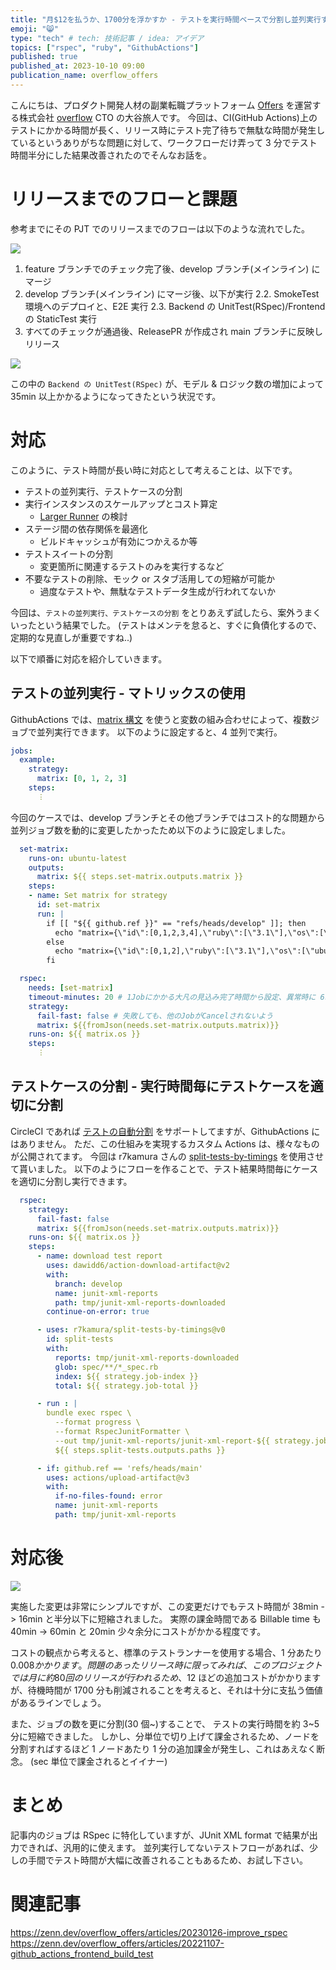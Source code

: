 ```yaml
---
title: "月$12を払うか、1700分を浮かすか - テストを実行時間ベースで分割し並列実行する話 | Offers Tech Blog"
emoji: "😸"
type: "tech" # tech: 技術記事 / idea: アイデア
topics: ["rspec", "ruby", "GithubActions"]
published: true
published_at: 2023-10-10 09:00
publication_name: overflow_offers
---
```


[offersurl]: https://offers.jp
[overflow]: https://overflow.co.jp

こんにちは、プロダクト開発人材の副業転職プラットフォーム [Offers][offersurl] を運営する株式会社 [overflow][overflow] CTO の大谷旅人です。
今回は、CI(GitHub Actions)上のテストにかかる時間が長く、リリース時にテスト完了待ちで無駄な時間が発生しているというありがちな問題に対して、ワークフローだけ弄って 3 分でテスト時間半分にした結果改善されたのでそんなお話を。

# リリースまでのフローと課題

参考までにその PJT でのリリースまでのフローは以下のような流れでした。

![](https://storage.googleapis.com/zenn-user-upload/93d736d7746d-20231001.png)

1. feature ブランチでのチェック完了後、develop ブランチ(メインライン) にマージ
2. develop ブランチ(メインライン) にマージ後、以下が実行
  2.2. SmokeTest 環境へのデプロイと、E2E 実行
  2.3. Backend の UnitTest(RSpec)/Frontend の StaticTest 実行
3. すべてのチェックが通過後、ReleasePR が作成され main ブランチに反映しリリース

![](https://storage.googleapis.com/zenn-user-upload/6d53e1301764-20231001.png)

この中の `Backend の UnitTest(RSpec)` が、モデル & ロジック数の増加によって 35min 以上かかるようになってきたという状況です。


# 対応

このように、テスト時間が長い時に対応として考えることは、以下です。

- テストの並列実行、テストケースの分割
- 実行インスタンスのスケールアップとコスト算定
  - [Larger Runner](https://docs.github.com/en/actions/using-github-hosted-runners/about-larger-runners/about-larger-runners) の検討
- ステージ間の依存関係を最適化
  - ビルドキャッシュが有効につかえるか等
- テストスイートの分割
  - 変更箇所に関連するテストのみを実行するなど
- 不要なテストの削除、モック or スタブ活用しての短縮が可能か
  - 過度なテストや、無駄なテストデータ生成が行われてないか

今回は、`テストの並列実行、テストケースの分割` をとりあえず試したら、案外うまくいったという結果でした。
(テストはメンテを怠ると、すぐに負債化するので、定期的な見直しが重要ですね..)

以下で順番に対応を紹介していきます。

## テストの並列実行 - マトリックスの使用

GithubActions では、[matrix 構文](https://docs.github.com/ja/actions/using-jobs/using-a-matrix-for-your-jobs) を使うと変数の組み合わせによって、複数ジョブで並列実行できます。
以下のように設定すると、4 並列で実行。

```yaml
jobs:
  example:
    strategy:
      matrix: [0, 1, 2, 3]
    steps:
      ︙
```

今回のケースでは、develop ブランチとその他ブランチではコスト的な問題から並列ジョブ数を動的に変更したかったため以下のように設定しました。

```yaml
  set-matrix:
    runs-on: ubuntu-latest
    outputs:
      matrix: ${{ steps.set-matrix.outputs.matrix }}
    steps:
    - name: Set matrix for strategy
      id: set-matrix
      run: |
        if [[ "${{ github.ref }}" == "refs/heads/develop" ]]; then
          echo "matrix={\"id\":[0,1,2,3,4],\"ruby\":[\"3.1\"],\"os\":[\"ubuntu-latest\"]}" >> $GITHUB_OUTPUT
        else
          echo "matrix={\"id\":[0,1,2],\"ruby\":[\"3.1\"],\"os\":[\"ubuntu-latest\"]}" >> $GITHUB_OUTPUT
        fi

  rspec:
    needs: [set-matrix]
    timeout-minutes: 20 # 1Jobにかかる大凡の見込み完了時間から設定、異常時に 6時間動き続けることを防止
    strategy:
      fail-fast: false # 失敗しても、他のJobがCancelされないよう
      matrix: ${{fromJson(needs.set-matrix.outputs.matrix)}}
    runs-on: ${{ matrix.os }}
    steps:
      ︙
```


## テストケースの分割 - 実行時間毎にテストケースを適切に分割

CircleCI であれば [テストの自動分割](https://circleci.com/docs/use-the-circleci-cli-to-split-tests/#split-by-timing-data) をサポートしてますが、GithubActions にはありません。
ただ、この仕組みを実現するカスタム Actions は、様々なものが公開されてます。
今回は r7kamura さんの [split-tests-by-timings](https://github.com/r7kamura/split-tests-by-timings) を使用させて貰いました。
以下のようにフローを作ることで、テスト結果時間毎にケースを適切に分割し実行できます。

```yaml
  rspec:
    strategy:
      fail-fast: false
      matrix: ${{fromJson(needs.set-matrix.outputs.matrix)}}
    runs-on: ${{ matrix.os }}
    steps:
      - name: download test report
        uses: dawidd6/action-download-artifact@v2
        with:
          branch: develop
          name: junit-xml-reports
          path: tmp/junit-xml-reports-downloaded
        continue-on-error: true

      - uses: r7kamura/split-tests-by-timings@v0
        id: split-tests
        with:
          reports: tmp/junit-xml-reports-downloaded
          glob: spec/**/*_spec.rb
          index: ${{ strategy.job-index }}
          total: ${{ strategy.job-total }}

      - run : |
        bundle exec rspec \
          --format progress \
          --format RspecJunitFormatter \
          --out tmp/junit-xml-reports/junit-xml-report-${{ strategy.job-index }}.xml \
          ${{ steps.split-tests.outputs.paths }}

      - if: github.ref == 'refs/heads/main'
        uses: actions/upload-artifact@v3
        with:
          if-no-files-found: error
          name: junit-xml-reports
          path: tmp/junit-xml-reports
```

# 対応後

![](https://storage.googleapis.com/zenn-user-upload/fec02dece79f-20231001.png)

実施した変更は非常にシンプルですが、この変更だけでもテスト時間が 38min -> 16min と半分以下に短縮されました。
実際の課金時間である Billable time も 40min -> 60min と 20min 少々余分にコストがかかる程度です。

コストの観点から考えると、標準のテストランナーを使用する場合、1 分あたり$0.008 かかります。
問題のあったリリース時に限ってみれば、このプロジェクトでは月に約 80 回のリリースが行われるため、$12 ほどの追加コストがかかりますが、待機時間が 1700 分も削減されることを考えると、それは十分に支払う価値があるラインでしょう。

また、ジョブの数を更に分割(30 個~)することで、 テストの実行時間を約 3~5 分に短縮できました。
しかし、分単位で切り上げて課金されるため、ノードを分割すればするほど 1 ノードあたり 1 分の追加課金が発生し、これはあえなく断念。
(sec 単位で課金されるとイイナー)


# まとめ

記事内のジョブは RSpec に特化していますが、JUnit XML format で結果が出力できれば、汎用的に使えます。
並列実行してないテストフローがあれば、少しの手間でテスト時間が大幅に改善されることもあるため、お試し下さい。

# 関連記事

https://zenn.dev/overflow_offers/articles/20230126-improve_rspec
https://zenn.dev/overflow_offers/articles/20221107-github_actions_frontend_build_test
